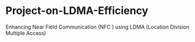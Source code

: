 # Project-on-LDMA-Efficiency
Enhancing Near Field Communication (NFC ) using LDMA (Location Division Multiple Access)
